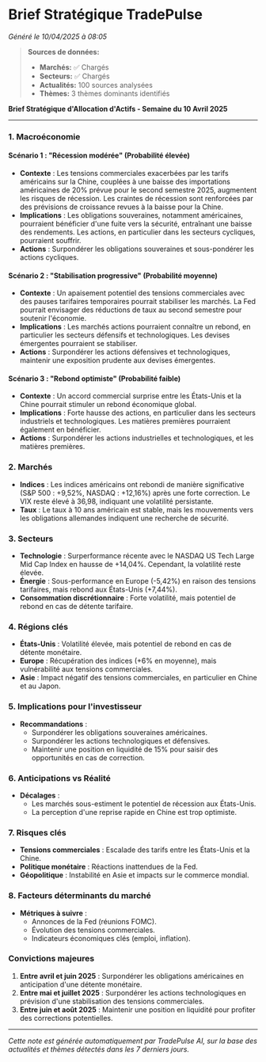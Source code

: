# Brief Stratégique TradePulse

*Généré le 10/04/2025 à 08:05*

> **Sources de données:**
> - **Marchés:** ✅ Chargés
> - **Secteurs:** ✅ Chargés
> - **Actualités:** 100 sources analysées
> - **Thèmes:** 3 thèmes dominants identifiés

**Brief Stratégique d'Allocation d'Actifs - Semaine du 10 Avril 2025**

---

### 1. Macroéconomie

#### Scénario 1 : "Récession modérée" (Probabilité élevée)
- **Contexte** : Les tensions commerciales exacerbées par les tarifs américains sur la Chine, couplées à une baisse des importations américaines de 20% prévue pour le second semestre 2025, augmentent les risques de récession. Les craintes de récession sont renforcées par des prévisions de croissance revues à la baisse pour la Chine.
- **Implications** : Les obligations souveraines, notamment américaines, pourraient bénéficier d'une fuite vers la sécurité, entraînant une baisse des rendements. Les actions, en particulier dans les secteurs cycliques, pourraient souffrir.
- **Actions** : Surpondérer les obligations souveraines et sous-pondérer les actions cycliques.

#### Scénario 2 : "Stabilisation progressive" (Probabilité moyenne)
- **Contexte** : Un apaisement potentiel des tensions commerciales avec des pauses tarifaires temporaires pourrait stabiliser les marchés. La Fed pourrait envisager des réductions de taux au second semestre pour soutenir l'économie.
- **Implications** : Les marchés actions pourraient connaître un rebond, en particulier les secteurs défensifs et technologiques. Les devises émergentes pourraient se stabiliser.
- **Actions** : Surpondérer les actions défensives et technologiques, maintenir une exposition prudente aux devises émergentes.

#### Scénario 3 : "Rebond optimiste" (Probabilité faible)
- **Contexte** : Un accord commercial surprise entre les États-Unis et la Chine pourrait stimuler un rebond économique global.
- **Implications** : Forte hausse des actions, en particulier dans les secteurs industriels et technologiques. Les matières premières pourraient également en bénéficier.
- **Actions** : Surpondérer les actions industrielles et technologiques, et les matières premières.

### 2. Marchés

- **Indices** : Les indices américains ont rebondi de manière significative (S&P 500 : +9,52%, NASDAQ : +12,16%) après une forte correction. Le VIX reste élevé à 36,98, indiquant une volatilité persistante.
- **Taux** : Le taux à 10 ans américain est stable, mais les mouvements vers les obligations allemandes indiquent une recherche de sécurité.

### 3. Secteurs

- **Technologie** : Surperformance récente avec le NASDAQ US Tech Large Mid Cap Index en hausse de +14,04%. Cependant, la volatilité reste élevée.
- **Énergie** : Sous-performance en Europe (-5,42%) en raison des tensions tarifaires, mais rebond aux États-Unis (+7,44%).
- **Consommation discrétionnaire** : Forte volatilité, mais potentiel de rebond en cas de détente tarifaire.

### 4. Régions clés

- **États-Unis** : Volatilité élevée, mais potentiel de rebond en cas de détente monétaire.
- **Europe** : Récupération des indices (+6% en moyenne), mais vulnérabilité aux tensions commerciales.
- **Asie** : Impact négatif des tensions commerciales, en particulier en Chine et au Japon.

### 5. Implications pour l'investisseur

- **Recommandations** : 
  - Surpondérer les obligations souveraines américaines.
  - Surpondérer les actions technologiques et défensives.
  - Maintenir une position en liquidité de 15% pour saisir des opportunités en cas de correction.

### 6. Anticipations vs Réalité

- **Décalages** : 
  - Les marchés sous-estiment le potentiel de récession aux États-Unis.
  - La perception d'une reprise rapide en Chine est trop optimiste.

### 7. Risques clés

- **Tensions commerciales** : Escalade des tarifs entre les États-Unis et la Chine.
- **Politique monétaire** : Réactions inattendues de la Fed.
- **Géopolitique** : Instabilité en Asie et impacts sur le commerce mondial.

### 8. Facteurs déterminants du marché

- **Métriques à suivre** : 
  - Annonces de la Fed (réunions FOMC).
  - Évolution des tensions commerciales.
  - Indicateurs économiques clés (emploi, inflation).

### Convictions majeures

1. **Entre avril et juin 2025** : Surpondérer les obligations américaines en anticipation d'une détente monétaire.
2. **Entre mai et juillet 2025** : Surpondérer les actions technologiques en prévision d'une stabilisation des tensions commerciales.
3. **Entre juin et août 2025** : Maintenir une position en liquidité pour profiter des corrections potentielles.

---

*Cette note est générée automatiquement par TradePulse AI, sur la base des actualités et thèmes détectés dans les 7 derniers jours.*
